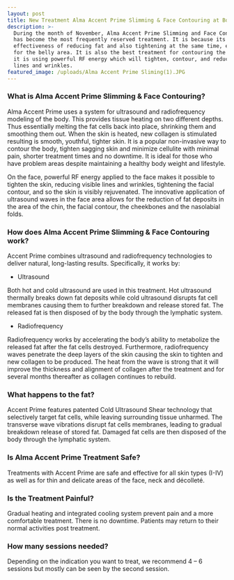 ```yaml
---
layout: post
title: New Treatment Alma Accent Prime Slimming & Face Contouring at Body Lab
description: >-
  During the month of November, Alma Accent Prime Slimming and Face Contouring
  has become the most frequently reserved treatment. It is because its
  effectiveness of reducing fat and also tightening at the same time, especially
  for the belly area. It is also the best treatment for contouring the face as
  it is using powerful RF energy which will tighten, contour, and reduce visible
  lines and wrinkles.
featured_image: /uploads/Alma Accent Prime Sliming(1).JPG
---
```


### What is Alma Accent Prime Slimming & Face Contouring?

Alma Accent Prime uses a system for ultrasound and radiofrequency modeling of the body. This provides tissue heating on two different depths. Thus essentially melting the fat cells back into place, shrinking them and smoothing them out. When the skin is heated, new collagen is stimulated resulting is smooth, youthful, tighter skin. It is a popular non-invasive way to contour the body, tighten sagging skin and minimize cellulite with minimal pain, shorter treatment times and no downtime. It is ideal for those who have problem areas despite maintaining a healthy body weight and lifestyle.

On the face, powerful RF energy applied to the face makes it possible to tighten the skin, reducing visible lines and wrinkles, tightening the facial contour, and so the skin is visibly rejuvenated. The innovative application of ultrasound waves in the face area allows for the reduction of fat deposits in the area of ​​the chin, the facial contour, the cheekbones and the nasolabial folds.

### How does Alma Accent Prime Slimming & Face Contouring work?

Accent Prime combines ultrasound and radiofrequency technologies to deliver natural, long-lasting results. Specifically, it works by:

* <div>Ultrasound</div>

Both hot and cold ultrasound are used in this treatment. Hot ultrasound thermally breaks down fat deposits while cold ultrasound disrupts fat cell membranes causing them to further breakdown and release stored fat. The released fat is then disposed of by the body through the lymphatic system.&nbsp;

* <div>Radiofrequency</div>

Radiofrequency works by accelerating the body’s ability to metabolize the released fat after the fat cells destroyed. Furthermore, radiofrequency waves penetrate the deep layers of the skin causing the skin to tighten and new collagen to be produced. The heat from the wave is strong that it will improve the thickness and alignment of collagen after the treatment and for several months thereafter as collagen continues to rebuild.

### What happens to the fat?

Accent Prime features patented Cold Ultrasound Shear technology that selectively target fat cells, while leaving surrounding tissue unharmed. The transverse wave vibrations disrupt fat cells membranes, leading to gradual breakdown release of stored fat. Damaged fat cells are then disposed of the body through the lymphatic system.

### Is Alma Accent Prime Treatment Safe?

Treatments with Accent Prime are safe and effective for all skin types (I-IV) as well as for thin and delicate areas of the face, neck and décolleté.

### Is the Treatment Painful?

Gradual heating and integrated cooling system prevent pain and a more comfortable treatment. There is no downtime. Patients may return to their normal activities post treatment.

### How many sessions needed?

Depending on the indication you want to treat, we recommend 4 – 6 sessions but mostly can be seen by the second session.